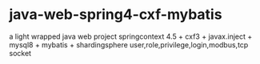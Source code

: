 # java-web-spring4-cxf-mybatis
a light wrapped java web project
springcontext 4.5 + cxf3 + javax.inject + mysql8 + mybatis + shardingsphere
user,role,privilege,login,modbus,tcp socket
